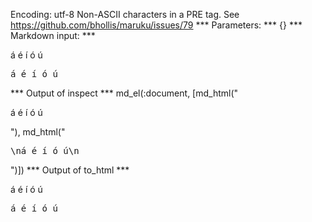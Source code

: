 Encoding: utf-8
Non-ASCII characters in a PRE tag. See https://github.com/bhollis/maruku/issues/79
*** Parameters: ***
{}
*** Markdown input: ***
<p>á é í ó ú</p>

<pre>
á é í ó ú
</pre>
*** Output of inspect ***
md_el(:document, [md_html("<p>á é í ó ú</p>"), md_html("<pre>\ná é í ó ú\n</pre>")])
*** Output of to_html ***
<p>á é í ó ú</p><pre>
á é í ó ú
</pre>

